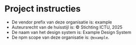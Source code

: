 # Project instructies

- De vendor prefix van deze organisatie is: example
- Auteursrecht van de huisstijl is: © Stichting ICTU, 2025
- De naam van het design system is: Example Design System
- De npm scope van deze organisatie is: `@example`.
